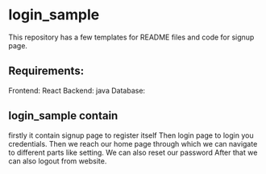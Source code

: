 # login_sample

This repository has a few templates for README files and code for signup page.

## Requirements:

Frontend: React
Backend: java
Database: 

## login_sample contain

firstly it contain signup page to register itself
Then login page to login you credentials.
Then we reach our home page through which we can navigate to different parts like setting.
We can also reset our password
After that we can also logout from website.
